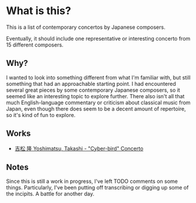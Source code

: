 # What is this?

This is a list of contemporary concertos by Japanese composers.

Eventually, it should include one representative or interesting concerto from 15 different composers.

## Why?

I wanted to look into something different from what I'm familiar with,
but still something that had an approachable starting point.
I had encountered several great pieces by some contemporary Japanese
composers, so it seemed like an interesting topic to explore further.
There also isn't all that much English-language commentary or criticism about
classical music from Japan, even though there does seem to be a decent amount
of repertoire, so it's kind of fun to explore.

## Works

- [吉松 隆 Yoshimatsu, Takashi - "Cyber-bird" Concerto](./concertos/1-yoshimatsu-cyberbird.md)

## Notes

Since this is still a work in progress, I've left TODO comments on some things.
Particularly, I've been putting off transcribing or digging up some of the incipits.
A battle for another day.

